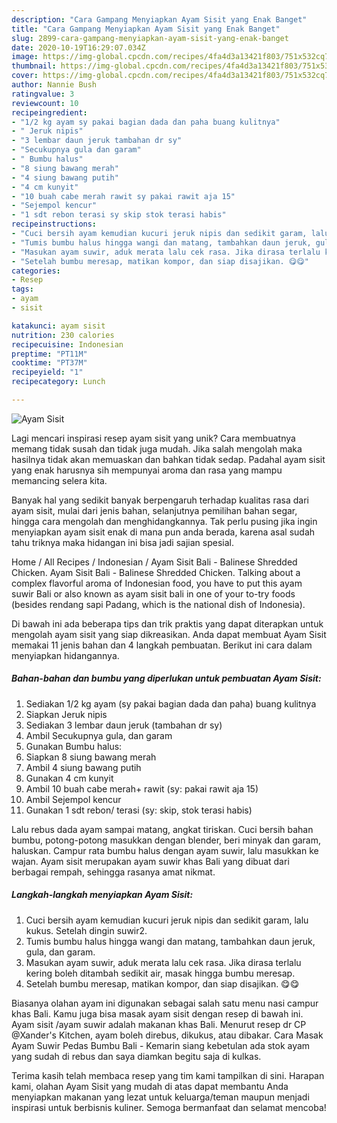 ```yaml
---
description: "Cara Gampang Menyiapkan Ayam Sisit yang Enak Banget"
title: "Cara Gampang Menyiapkan Ayam Sisit yang Enak Banget"
slug: 2899-cara-gampang-menyiapkan-ayam-sisit-yang-enak-banget
date: 2020-10-19T16:29:07.034Z
image: https://img-global.cpcdn.com/recipes/4fa4d3a13421f803/751x532cq70/ayam-sisit-foto-resep-utama.jpg
thumbnail: https://img-global.cpcdn.com/recipes/4fa4d3a13421f803/751x532cq70/ayam-sisit-foto-resep-utama.jpg
cover: https://img-global.cpcdn.com/recipes/4fa4d3a13421f803/751x532cq70/ayam-sisit-foto-resep-utama.jpg
author: Nannie Bush
ratingvalue: 3
reviewcount: 10
recipeingredient:
- "1/2 kg ayam sy pakai bagian dada dan paha buang kulitnya"
- " Jeruk nipis"
- "3 lembar daun jeruk tambahan dr sy"
- "Secukupnya gula dan garam"
- " Bumbu halus"
- "8 siung bawang merah"
- "4 siung bawang putih"
- "4 cm kunyit"
- "10 buah cabe merah rawit sy pakai rawit aja 15"
- "Sejempol kencur"
- "1 sdt rebon terasi sy skip stok terasi habis"
recipeinstructions:
- "Cuci bersih ayam kemudian kucuri jeruk nipis dan sedikit garam, lalu kukus. Setelah dingin suwir2."
- "Tumis bumbu halus hingga wangi dan matang, tambahkan daun jeruk, gula, dan garam."
- "Masukan ayam suwir, aduk merata lalu cek rasa. Jika dirasa terlalu kering boleh ditambah sedikit air, masak hingga bumbu meresap."
- "Setelah bumbu meresap, matikan kompor, dan siap disajikan. 😋😋"
categories:
- Resep
tags:
- ayam
- sisit

katakunci: ayam sisit 
nutrition: 230 calories
recipecuisine: Indonesian
preptime: "PT11M"
cooktime: "PT37M"
recipeyield: "1"
recipecategory: Lunch

---
```



![Ayam Sisit](https://img-global.cpcdn.com/recipes/4fa4d3a13421f803/751x532cq70/ayam-sisit-foto-resep-utama.jpg)

Lagi mencari inspirasi resep ayam sisit yang unik? Cara membuatnya memang tidak susah dan tidak juga mudah. Jika salah mengolah maka hasilnya tidak akan memuaskan dan bahkan tidak sedap. Padahal ayam sisit yang enak harusnya sih mempunyai aroma dan rasa yang mampu memancing selera kita.

Banyak hal yang sedikit banyak berpengaruh terhadap kualitas rasa dari ayam sisit, mulai dari jenis bahan, selanjutnya pemilihan bahan segar, hingga cara mengolah dan menghidangkannya. Tak perlu pusing jika ingin menyiapkan ayam sisit enak di mana pun anda berada, karena asal sudah tahu triknya maka hidangan ini bisa jadi sajian spesial.

Home / All Recipes / Indonesian / Ayam Sisit Bali - Balinese Shredded Chicken. Ayam Sisit Bali - Balinese Shredded Chicken. Talking about a complex flavorful aroma of Indonesian food, you have to put this ayam suwir Bali or also known as ayam sisit bali in one of your to-try foods (besides rendang sapi Padang, which is the national dish of Indonesia).


Di bawah ini ada beberapa tips dan trik praktis yang dapat diterapkan untuk mengolah ayam sisit yang siap dikreasikan. Anda dapat membuat Ayam Sisit memakai 11 jenis bahan dan 4 langkah pembuatan. Berikut ini cara dalam menyiapkan hidangannya.

<!--inarticleads1-->

##### Bahan-bahan dan bumbu yang diperlukan untuk pembuatan Ayam Sisit:

1. Sediakan 1/2 kg ayam (sy pakai bagian dada dan paha) buang kulitnya
1. Siapkan  Jeruk nipis
1. Sediakan 3 lembar daun jeruk (tambahan dr sy)
1. Ambil Secukupnya gula, dan garam
1. Gunakan  Bumbu halus:
1. Siapkan 8 siung bawang merah
1. Ambil 4 siung bawang putih
1. Gunakan 4 cm kunyit
1. Ambil 10 buah cabe merah+ rawit (sy: pakai rawit aja 15)
1. Ambil Sejempol kencur
1. Gunakan 1 sdt rebon/ terasi (sy: skip, stok terasi habis)


Lalu rebus dada ayam sampai matang, angkat tiriskan. Cuci bersih bahan bumbu, potong-potong masukkan dengan blender, beri minyak dan garam, haluskan. Campur rata bumbu halus dengan ayam suwir, lalu masukkan ke wajan. Ayam sisit merupakan ayam suwir khas Bali yang dibuat dari berbagai rempah, sehingga rasanya amat nikmat. 

<!--inarticleads2-->

##### Langkah-langkah menyiapkan Ayam Sisit:

1. Cuci bersih ayam kemudian kucuri jeruk nipis dan sedikit garam, lalu kukus. Setelah dingin suwir2.
1. Tumis bumbu halus hingga wangi dan matang, tambahkan daun jeruk, gula, dan garam.
1. Masukan ayam suwir, aduk merata lalu cek rasa. Jika dirasa terlalu kering boleh ditambah sedikit air, masak hingga bumbu meresap.
1. Setelah bumbu meresap, matikan kompor, dan siap disajikan. 😋😋


Biasanya olahan ayam ini digunakan sebagai salah satu menu nasi campur khas Bali. Kamu juga bisa masak ayam sisit dengan resep di bawah ini. Ayam sisit /ayam suwir adalah makanan khas Bali. Menurut resep dr CP @Xander&#39;s Kitchen, ayam boleh direbus, dikukus, atau dibakar. Cara Masak Ayam Suwir Pedas Bumbu Bali - Kemarin siang kebetulan ada stok ayam yang sudah di rebus dan saya diamkan begitu saja di kulkas. 

Terima kasih telah membaca resep yang tim kami tampilkan di sini. Harapan kami, olahan Ayam Sisit yang mudah di atas dapat membantu Anda menyiapkan makanan yang lezat untuk keluarga/teman maupun menjadi inspirasi untuk berbisnis kuliner. Semoga bermanfaat dan selamat mencoba!
